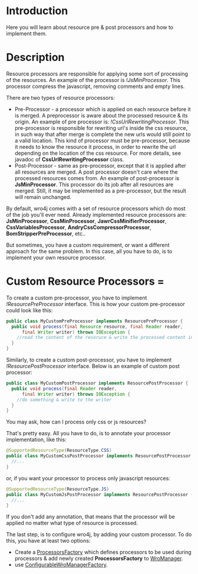 # Introduction
Here you will learn about resource pre & post processors and how to implement them.

# Description 
Resource processors are responsible for applying some sort of processing of the resources. An example of the processor is *!JsMinProcessor*. This processor compress the javascript, removing comments and empty lines. 

There are two types of resource processors: 
  * Pre-Processor -  a processor which is applied on each resource before it is merged. A preprocessor is aware about the processed resource & its origin. An example of pre processor is: *!CssUrlRewritingProcessor*. This pre-processor is responsible for rewriting url's inside the css resource, in such way that after merge is complete the new urls would still point to a valid location. This kind of processor must be pre-processor, because it needs to know the resource it process, in order to rewrite the url depending on the location of the css resource. For more details, see javadoc of **CssUrlRewritingProcessor** class.
  * Post-Processor - same as pre-processor, except that it is applied after all resources are merged. A post processor doesn't care where the processed resources comes from. An example of post-processor is **JsMinProcessor**. This processor do its job after all resources are merged. Still, it may be implemented as a pre-processor, but the result will remain unchanged.

By default, wro4j comes with a set of resource processors which do most of the job you'll ever need. Already implemented resource processors are: **JsMinProcessor**, **CssMinProcessor**, **JawrCssMinifierProcessor**, **CssVariablesProcessor**, **AndryCssCompressorProcessor**, **BomStripperPreProcessor**, etc..

But sometimes, you have a custom requirement, or want a different approach for the same problem. In this case, all you have to do, is to implement your own resource processor. 

# Custom Resource Processors = 
To create a custom pre-processor, you have to implement *!ResourcePreProcessor* interface. This is how your custom pre-processor could look like this:

```java
public class MyCustomPreProcessor implements ResourcePreProcessor {
  public void process(final Resource resource, final Reader reader,
      final Writer writer) throws IOException {
    //read the content of the resoruce & write the processed content into the writer.
  }  
}
```

Similarly, to create a custom post-processor, you have to implement *!ResourcePostProcessor* interface. Below is an example of custom post processor:

```java
public class MyCustomPostProcessor implements ResourcePostProcessor {
  public void process(final Reader reader,
      final Writer writer) throws IOException {
    //do something & write to the writer
  }  
}
```

You may ask, how can I process only css or js resources?

That's pretty easy. All you have to do, is to annotate your processor implementation, like this:

```java
@SupportedResourceType(ResourceType.CSS)
public class MyCustomCssPostProcessor implements ResourcePostProcessor {
  //...
}
```

or, if you want your processor to process only javascript resources:

```java
@SupportedResourceType(ResourceType.JS)
public class MyCustomJsPostProcessor implements ResourcePostProcessor {
  //...
}
```

If you don't add any annotation, that means that the processor will be applied no matter what type of resource is processed.

The last step, is to configure wro4j, by adding your custom processor. To do this, you have at least two options:
  * Create a [ProcessorsFactory](ProcessorsManagement) which defines processors to be used during processors & add newly created **ProcessorsFactory** to [WroManager](WroManager).
  * use [ConfigurableWroManagerFactory](ConfigurableWroManagerFactory). 